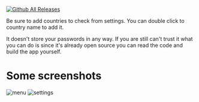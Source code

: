 [![Github All Releases](https://img.shields.io/github/downloads/sibyl666/osu-mutual-finder/total.svg)]()

Be sure to add countries to check from settings. You can double click to country name to add it.

It doesn't store your passwords in any way. If you are still can't trust it what you can do is since it's already open source you can read the code and build the app yourself.

# Some screenshots
![menu](https://user-images.githubusercontent.com/54271295/151457870-1bffca99-c158-4432-80fc-a7c699e45053.png)
![settings](https://user-images.githubusercontent.com/54271295/151457872-423eae82-8ba1-4f76-96a2-bab3b1fddc31.png)
